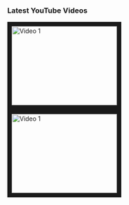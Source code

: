 ### Latest YouTube Videos

<a href="https://www.youtube.com/watch?v=7AazC6_3BmE" target="_blank">
<img src="http://img.youtube.com/vi/7AazC6_3BmE/0.jpg" alt="Video 1" width="240" height="180" border="10" />
</a>

<a href="https://www.youtube.com/watch?v=gtR1mf1Blqg" target="_blank">
<img src="http://img.youtube.com/vi/gtR1mf1Blqg/0.jpg" alt="Video 1" width="240" height="180" border="10" />
</a>
